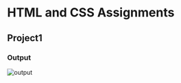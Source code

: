 # HTML and CSS Assignments #

## Project1 ##

### Output ###


![output](https://user-images.githubusercontent.com/127507517/228746925-85830ab9-c942-4117-9aa0-f34c94d9d988.png)
